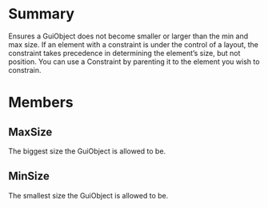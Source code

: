 # Summary
Ensures a GuiObject does not become smaller or larger than the min and max size. If an element with a constraint is under the control of a layout, the constraint takes precedence in determining the element’s size, but not position. You can use a Constraint by parenting it to the element you wish to constrain.

# Members

## MaxSize
The biggest size the GuiObject is allowed to be.

## MinSize
The smallest size the GuiObject is allowed to be.
